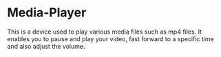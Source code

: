 # Media-Player
This is a device used to play various media files such as mp4 files. It enables you to pause and play your video, fast forward
to a specific time and also adjust the volume.
